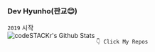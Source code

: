 ### Dev Hyunho(판교😊)

`2019` 시작
<br/>
<detail>
    <img align="left" alt="codeSTACKr's Github Stats" src="https://github-readme-stats.vercel.app/api?username=hyunolike&show_icons=true&hide_border=true&theme = ayu-mirage" />
</detil>



`👇 Click My Repos`


<!--
**hyunolike/hyunolike** is a ✨ _special_ ✨ repository because its `README.md` (this file) appears on your GitHub profile.

Here are some ideas to get you started:

- 🔭 I’m currently working on ...
- 🌱 I’m currently learning ...
- 👯 I’m looking to collaborate on ...
- 🤔 I’m looking for help with ...
- 💬 Ask me about ...
- 📫 How to reach me: ...
- 😄 Pronouns: ...
- ⚡ Fun fact: ...
-->
